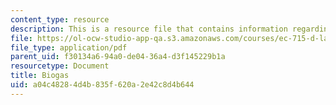 ```yaml
---
content_type: resource
description: This is a resource file that contains information regarding biogas.
file: https://ol-ocw-studio-app-qa.s3.amazonaws.com/courses/ec-715-d-lab-disseminating-innovations-for-the-common-good-spring-2007/a04c48284d4b835f620a2e42c8d4b644_MITEC_715S07_biogas.pdf
file_type: application/pdf
parent_uid: f30134a6-94a0-de04-36a4-d3f145229b1a
resourcetype: Document
title: Biogas
uid: a04c4828-4d4b-835f-620a-2e42c8d4b644
---
```

